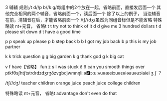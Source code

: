 3 辅辅
规则;/t d//p b//k g/每组中的2个放在一起，省略前面，直接发后面一个
其他完全相同的两个辅音，省略前面一个，读后面一个
除了以上的例子， 当浊辅音在前，清辅音在后，才能省略前面一个
/tʃ//dʒ/虽然为同组音标但是不能省略
特殊略读 nt+元音， 省略t
t t try not to think of it
d d give me 3 hundred dollars
t d please sit down
d t have a good time

p p speak up please
p b step back
b b I got my job back
b p this is my job partner

k k trick question 
g g big garden
k g thank god
g k big cat

v f have【省略】 fun
z s I was stuck 
ð θ can you smooth things over
ptkfθsʃhtʃtstrdrdzdʒrʒðzvgbdjwmnŋli:ə:a:ɔ:u:ʌuəæeiɔuəεəiəauəuɔiaiei
ʒ ʃ ？

/tʃ//dʒ/
teacher children
orange juice
peach juice
college children

特殊略读 nt+元音， 省略t
advantage
don't even do that